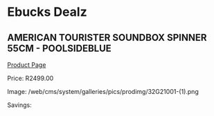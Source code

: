 
# Ebucks Dealz
## AMERICAN TOURISTER SOUNDBOX SPINNER 55CM - POOLSIDEBLUE
[Product Page](https://www.ebucks.com/web/shop/productSelected.do?prodId=1236195813&catId=365267763)

Price: R2499.00

Image: /web/cms/system/galleries/pics/prodimg/32G21001-(1).png

Savings: 


	